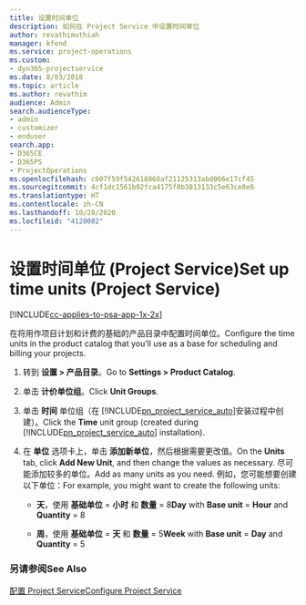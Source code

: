 ```yaml
---
title: 设置时间单位
description: 如何在 Project Service 中设置时间单位
author: revathimuthiah
manager: kfend
ms.service: project-operations
ms.custom:
- dyn365-projectservice
ms.date: 8/03/2018
ms.topic: article
ms.author: revathim
audience: Admin
search.audienceType:
- admin
- customizer
- enduser
search.app:
- D365CE
- D365PS
- ProjectOperations
ms.openlocfilehash: c007f59f542618860af21125313abd066e17cf45
ms.sourcegitcommit: 4cf1dc1561b92fca4175f0b3813133c5e63ce8e6
ms.translationtype: HT
ms.contentlocale: zh-CN
ms.lasthandoff: 10/28/2020
ms.locfileid: "4120082"
---
```

# <a name="set-up-time-units-project-service"></a><span data-ttu-id="ff11c-103">设置时间单位 (Project Service)</span><span class="sxs-lookup"><span data-stu-id="ff11c-103">Set up time units (Project Service)</span></span>

[!INCLUDE[cc-applies-to-psa-app-1x-2x](../includes/cc-applies-to-psa-app-1x-2x.md)]

<span data-ttu-id="ff11c-104">在将用作项目计划和计费的基础的产品目录中配置时间单位。</span><span class="sxs-lookup"><span data-stu-id="ff11c-104">Configure the time units in the product catalog that you’ll use as a base for scheduling and billing your projects.</span></span>  
  
1. <span data-ttu-id="ff11c-105">转到 **设置 > 产品目录**。</span><span class="sxs-lookup"><span data-stu-id="ff11c-105">Go to **Settings > Product Catalog**.</span></span>  
  
2. <span data-ttu-id="ff11c-106">单击 **计价单位组**。</span><span class="sxs-lookup"><span data-stu-id="ff11c-106">Click **Unit Groups**.</span></span>  
  
3. <span data-ttu-id="ff11c-107">单击 **时间** 单位组（在 [!INCLUDE[pn_project_service_auto](../includes/pn-project-service-auto.md)]安装过程中创建）。</span><span class="sxs-lookup"><span data-stu-id="ff11c-107">Click the **Time** unit group (created during [!INCLUDE[pn_project_service_auto](../includes/pn-project-service-auto.md)] installation).</span></span>  
  
4. <span data-ttu-id="ff11c-108">在 **单位** 选项卡上，单击 **添加新单位**，然后根据需要更改值。</span><span class="sxs-lookup"><span data-stu-id="ff11c-108">On the **Units** tab, click **Add New Unit**, and then change the values as necessary.</span></span> <span data-ttu-id="ff11c-109">尽可能添加较多的单位。</span><span class="sxs-lookup"><span data-stu-id="ff11c-109">Add as many units as you need.</span></span> <span data-ttu-id="ff11c-110">例如，您可能想要创建以下单位：</span><span class="sxs-lookup"><span data-stu-id="ff11c-110">For example, you might want to create the following units:</span></span>  
  
   - <span data-ttu-id="ff11c-111">**天**，使用 **基础单位** = **小时** 和 **数量** = 8</span><span class="sxs-lookup"><span data-stu-id="ff11c-111">**Day** with **Base unit** = **Hour** and **Quantity** = 8</span></span>  
  
   - <span data-ttu-id="ff11c-112">**周**，使用 **基础单位** = **天** 和 **数量** = 5</span><span class="sxs-lookup"><span data-stu-id="ff11c-112">**Week** with **Base unit** = **Day** and **Quantity** = 5</span></span>  
  
### <a name="see-also"></a><span data-ttu-id="ff11c-113">另请参阅</span><span class="sxs-lookup"><span data-stu-id="ff11c-113">See Also</span></span>  
 [<span data-ttu-id="ff11c-114">配置 Project Service</span><span class="sxs-lookup"><span data-stu-id="ff11c-114">Configure Project Service</span></span>](../psa/configure.md)

